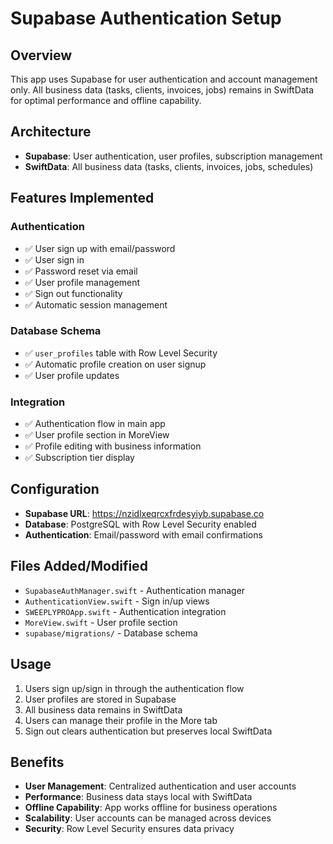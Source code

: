 # Supabase Authentication Setup

## Overview
This app uses Supabase for user authentication and account management only. All business data (tasks, clients, invoices, jobs) remains in SwiftData for optimal performance and offline capability.

## Architecture
- **Supabase**: User authentication, user profiles, subscription management
- **SwiftData**: All business data (tasks, clients, invoices, jobs, schedules)

## Features Implemented

### Authentication
- ✅ User sign up with email/password
- ✅ User sign in
- ✅ Password reset via email
- ✅ User profile management
- ✅ Sign out functionality
- ✅ Automatic session management

### Database Schema
- ✅ `user_profiles` table with Row Level Security
- ✅ Automatic profile creation on user signup
- ✅ User profile updates

### Integration
- ✅ Authentication flow in main app
- ✅ User profile section in MoreView
- ✅ Profile editing with business information
- ✅ Subscription tier display

## Configuration
- **Supabase URL**: https://nzidlxeqrcxfrdesyiyb.supabase.co
- **Database**: PostgreSQL with Row Level Security enabled
- **Authentication**: Email/password with email confirmations

## Files Added/Modified
- `SupabaseAuthManager.swift` - Authentication manager
- `AuthenticationView.swift` - Sign in/up views
- `SWEEPLYPROApp.swift` - Authentication integration
- `MoreView.swift` - User profile section
- `supabase/migrations/` - Database schema

## Usage
1. Users sign up/sign in through the authentication flow
2. User profiles are stored in Supabase
3. All business data remains in SwiftData
4. Users can manage their profile in the More tab
5. Sign out clears authentication but preserves local SwiftData

## Benefits
- **User Management**: Centralized authentication and user accounts
- **Performance**: Business data stays local with SwiftData
- **Offline Capability**: App works offline for business operations
- **Scalability**: User accounts can be managed across devices
- **Security**: Row Level Security ensures data privacy 